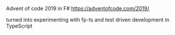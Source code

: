Advent of code 2019 in F#
https://adventofcode.com/2019/

turned into experimenting with fp-ts and test driven development in TypeScript

